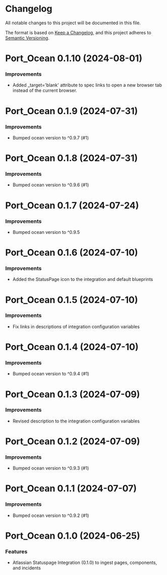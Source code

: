 # Changelog

All notable changes to this project will be documented in this file.

The format is based on [Keep a Changelog](https://keepachangelog.com/en/1.0.0/),
and this project adheres to [Semantic Versioning](https://semver.org/spec/v2.0.0.html).

<!-- towncrier release notes start -->

# Port_Ocean 0.1.10 (2024-08-01)

### Improvements

- Added _target='blank' attribute to spec links to open a new browser tab instead of the current browser.


# Port_Ocean 0.1.9 (2024-07-31)

### Improvements

- Bumped ocean version to ^0.9.7 (#1)


# Port_Ocean 0.1.8 (2024-07-31)

### Improvements

- Bumped ocean version to ^0.9.6 (#1)


# Port_Ocean 0.1.7 (2024-07-24)

### Improvements

- Bumped ocean version to ^0.9.5


# Port_Ocean 0.1.6 (2024-07-10)

### Improvements

- Added the StatusPage icon to the integration and default blueprints

# Port_Ocean 0.1.5 (2024-07-10)

### Improvements

- Fix links in descriptions of integration configuration variables

# Port_Ocean 0.1.4 (2024-07-10)

### Improvements

- Bumped ocean version to ^0.9.4 (#1)


# Port_Ocean 0.1.3 (2024-07-09)

### Improvements

- Revised description to the integration configuration variables

# Port_Ocean 0.1.2 (2024-07-09)

### Improvements

- Bumped ocean version to ^0.9.3 (#1)


# Port_Ocean 0.1.1 (2024-07-07)

### Improvements

- Bumped ocean version to ^0.9.2 (#1)


# Port_Ocean 0.1.0 (2024-06-25)

### Features

- Atlassian Statuspage Integration (0.1.0) to ingest pages, components, and incidents
